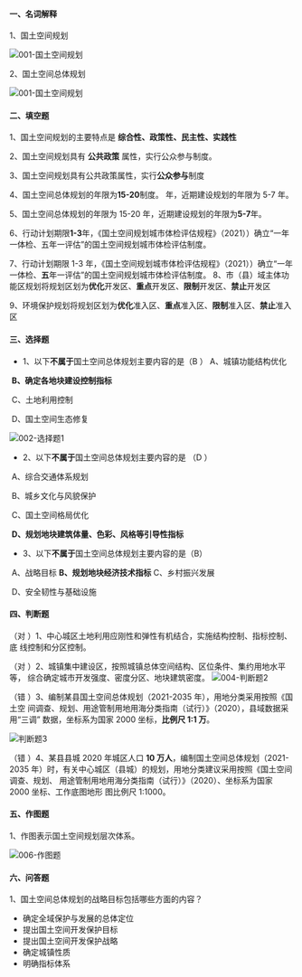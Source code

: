 #### 一、名词解释

1、国土空间规划

![001-国土空间规划](file://E:\C\002-Markdown\003-%E6%95%99%E7%A8%8B\assets\017-%E4%BD%9C%E4%B8%9A%E4%BA%8C\001-%E5%9B%BD%E5%9C%9F%E7%A9%BA%E9%97%B4%E8%A7%84%E5%88%92.png?lastModify=1684502282)







2、国土空间总体规划

![001-国土空间规划](file://E:\C\002-Markdown\003-%E6%95%99%E7%A8%8B\assets\017-%E4%BD%9C%E4%B8%9A%E4%BA%8C\001-%E5%9B%BD%E5%9C%9F%E7%A9%BA%E9%97%B4%E8%A7%84%E5%88%92.png?lastModify=1684502282)





#### 二、填空题

1、国土空间规划的主要特点是 **综合性、政策性、民主性、实践性**

2、国土空间规划具有  **公共政策**  属性，实行公众参与制度。

3、国土空间规划具有公共政策属性，实行**公众参与**制度 

4、国土空间总体规划的年限为**15-20**制度。 年，近期建设规划的年限为 5-7 年。 

5、国土空间总体规划的年限为 15-20 年，近期建设规划的年限为**5-7**年。

 6、行动计划期限**1-3**年，《国土空间规划城市体检评估规程》（2021））确立“一年一体检、五年一评估”的国土空间规划城市体检评估制度。 

7、行动计划期限 1-3 年，《国土空间规划城市体检评估规程》（2021））确立“一年 一体检、**五**年一评估”的国土空间规划城市体检评估制度。 8、市（县）域主体功能区规划将规划区划为**优化**开发区、**重点**开发区、**限制**开发区、**禁止**开发区

9、环境保护规划将规划区划为**优化**准入区、**重点**准入区、**限制**准入区、**禁止**准入区







#### 三、选择题

- 1、以下**不属于**国土空间总体规划主要内容的是（B ） A、城镇功能结构优化

​	**B、确定各地块建设控制指标** 

​	C、土地利用控制 

​	D、国土空间生态修复

![002-选择题1](file://E:\C\002-Markdown\003-%E6%95%99%E7%A8%8B\assets\017-%E4%BD%9C%E4%B8%9A%E4%BA%8C\002-%E9%80%89%E6%8B%A9%E9%A2%981.png?lastModify=1684502282)

- 2、以下**不属于**国土空间总体规划主要内容的是 （D ）

​    A、综合交通体系规划 

​	B、城乡文化与风貌保护

​	C、国土空间格局优化

​	**D、规划地块建筑体量、色彩、风格等引导性指标** 

- 3、以下**不属于**国土空间总体规划主要内容的是（B） 

​	A、战略目标 	**B、规划地块经济技术指标** 	C、乡村振兴发展 

​	D、安全韧性与基础设施

#### 四、判断题

（对 ）1、中心城区土地利用应刚性和弹性有机结合，实施结构控制、指标控制、底 线控制和分区控制。 



（对 ）2、城镇集中建设区，按照城镇总体空间结构、区位条件、集约用地水平等， 综合确定城市开发强度、密度分区、地块建筑密度。 ![004-判断题2](file://E:\C\002-Markdown\003-%E6%95%99%E7%A8%8B\assets\017-%E4%BD%9C%E4%B8%9A%E4%BA%8C\004-%E5%88%A4%E6%96%AD%E9%A2%982.png?lastModify=1684502282)

（错 ）3、编制某县国土空间总体规划（2021-2035 年），用地分类采用按照《国土空 间调查、规划、用途管制用地用海分类指南（试行）》（2020），县域数据采用“三调” 数据，坐标系为国家 2000 坐标，**比例尺 1:1 万**。 

![判断题3](file://E:\C\002-Markdown\003-%E6%95%99%E7%A8%8B\assets\017-%E4%BD%9C%E4%B8%9A%E4%BA%8C\%E5%88%A4%E6%96%AD%E9%A2%983.png?lastModify=1684502282)

（错 ）4、某县县城 2020 年城区人口 **10 万人**，编制国土空间总体规划（2021-2035 年）时，有关中心城区（县城）的规划，用地分类建议采用按照《国土空间调查、规划、 用途管制用地用海分类指南（试行）》（2020）、坐标系为国家 2000 坐标、工作底图地形 图比例尺 1:1000。

#### 五、作图题

1、作图表示国土空间规划层次体系。

![006-作图题](file://E:\C\002-Markdown\003-%E6%95%99%E7%A8%8B\assets\017-%E4%BD%9C%E4%B8%9A%E4%BA%8C\006-%E4%BD%9C%E5%9B%BE%E9%A2%98.png?lastModify=1684502282)



#### 六、问答题

1、国土空间总体规划的战略目标包括哪些方面的内容？

- 确定全域保护与发展的总体定位
- 提出国土空间开发保护目标
- 提出国土空间开发保护战略
- 确定城镇性质
- 明确指标体系
